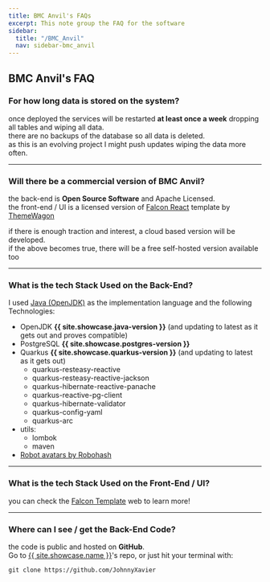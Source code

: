 ```yaml
---
title: BMC Anvil's FAQs
excerpt: This note group the FAQ for the software
sidebar:
  title: "/BMC_Anvil"
  nav: sidebar-bmc_anvil
---
```


BMC Anvil's FAQ
---

### For how long data is stored on the system?

once deployed the services will be restarted **at least once a week** dropping all tables and wiping all data.<br>
there are no backups of the database so all data is deleted.<br>
as this is an evolving project I might push updates wiping the data more often.

---

### Will there be a commercial version of BMC Anvil?

the back-end is **Open Source Software** and Apache Licensed.<br>
the front-end / UI is a licensed version
of [Falcon React](https://themes.getbootstrap.com/product/falcon-admin-dashboard-webapp-template-react/)
template by [ThemeWagon](https://themewagon.com/)<br>

if there is enough traction and interest, a cloud based version will be developed.<br>
if the above becomes true, there will be a free self-hosted version available too

---

### What is the tech Stack Used on the Back-End?

I used [Java (OpenJDK)](https://openjdk.org/) as the implementation language and the following Technologies:

* OpenJDK **{{ site.showcase.java-version }}** (and updating to latest as it gets out and proves compatible)
* PostgreSQL **{{ site.showcase.postgres-version }}**
* Quarkus **{{ site.showcase.quarkus-version }}** (and updating to latest as it gets out)
    * quarkus-resteasy-reactive
    * quarkus-resteasy-reactive-jackson
    * quarkus-hibernate-reactive-panache
    * quarkus-reactive-pg-client
    * quarkus-hibernate-validator
    * quarkus-config-yaml
    * quarkus-arc
* utils:
    * lombok
    * maven
* [Robot avatars by Robohash](https://robohash.org/)

---

### What is the tech Stack Used on the Front-End / UI?

you can check the [Falcon Template](https://themes.getbootstrap.com/product/falcon-admin-dashboard-webapp-template-react/) web to learn
more!

---

### Where can I see / get the Back-End Code?

the code is public and hosted on **GitHub**.<br>
Go to [{{ site.showcase.name }}](https://github.com/JohnnyXavier)'s repo, or just hit your terminal with:<br>

 ```shell
 git clone https://github.com/JohnnyXavier
 ```